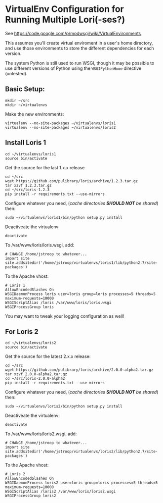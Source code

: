 # VirtualEnv Configuration for Running Multiple Lori(-ses?)

See https://code.google.com/p/modwsgi/wiki/VirtualEnvironments

This assumes you'll create virtual enviroment in a user's home directory, and
use those environments to store the different dependencies for each version.

The system Python is still used to run WSGI, though it may be possible to use 
different versions of Python using the `WSGIPythonHome` directive (untested).

## Basic Setup:

```
mkdir ~/src
mkdir ~/virtualenvs
```

Make the new environments:

```
virtualenv --no-site-packages ~/virtualenvs/loris1
virtualenv --no-site-packages ~/virtualenvs/loris2
```

## Install Loris 1

```
cd ~/virtualenvs/loris1
source bin/activate
```

Get the source for the last 1.x.x release
```
cd ~/src
wget https://github.com/pulibrary/loris/archive/1.2.3.tar.gz
tar xzvf 1.2.3.tar.gz
cd ~/src/loris-1.2.3
pip install -r requirements.txt --use-mirrors
```

Configure whatever you need, (_cache directories __SHOULD NOT__ be shared_) then:

```
sudo ~/virtualenvs/loris1/bin/python setup.py install
```

Deactiveate the virtualenv

```
deactivate
```

To /var/www/loris/loris.wsgi, add:

```
# CHANGE /home/jstroop to whatever...
import site
site.addsitedir('/home/jstroop/virtualenvs/loris1/lib/python2.7/site-packages')
```

To the Apache vhost:

```
# Loris 1
AllowEncodedSlashes On
WSGIDaemonProcess loris user=loris group=loris processes=5 threads=5 maximum-requests=10000
WSGIScriptAlias /loris /var/www/loris/loris.wsgi
WSGIProcessGroup loris
```

You may want to tweak your logging configuration as well!


## For Loris 2

```
cd ~/virtualenvs/loris2
source bin/activate
```

Get the source for the latest 2.x.x release:

```
cd ~/src
wget https://github.com/pulibrary/loris/archive/2.0.0-alpha2.tar.gz
tar xzvf 2.0.0-alpha2.tar.gz
cd ~/src/loris-2.0.0-alpha2
pip install -r requirements.txt --use-mirrors
```

Configure whatever you need, (_cache directories __SHOULD NOT__ be shared_) then:

```
sudo ~/virtualenvs/loris2/bin/python setup.py install
```

Deactiveate the virtualenv:

```
deactivate
```

To /var/www/loris/loris2.wsgi, add:

```
# CHANGE /home/jstroop to whatever...
import site
site.addsitedir('/home/jstroop/virtualenvs/loris2/lib/python2.7/site-packages')
```

To the Apache vhost:
```
# Loris 2
AllowEncodedSlashes On
WSGIDaemonProcess loris2 user=loris group=loris processes=5 threads=5 maximum-requests=10000
WSGIScriptAlias /loris2 /var/www/loris/loris2.wsgi
WSGIProcessGroup loris2
```
